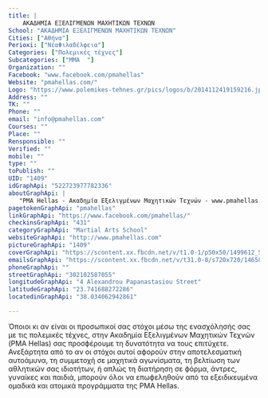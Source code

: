 ```yaml
---
title: |
    ΑΚΑΔΗΜΙΑ ΕΞΕΛΙΓΜΕΝΩΝ ΜΑΧΗΤΙΚΩΝ ΤΕΧΝΩΝ
School: "ΑΚΑΔΗΜΙΑ ΕΞΕΛΙΓΜΕΝΩΝ ΜΑΧΗΤΙΚΩΝ ΤΕΧΝΩΝ"
Cities: ["Αθήνα"]
Perioxi: ["ΝέαΦιλαδέλφεια"]
Categories: ["Πολεμικές τέχνες"]
Subcategories: ["MMA  "]
Organization: ""
Facebook: "www.facebook.com/pmahellas"
Website: "pmahellas.com/"
Logo: "https://www.polemikes-tehnes.gr/pics/logos/b/2014112419159216.jpg"
Address: ""
TK: ""
Phone: ""
email: "info@pmahellas.com"
Courses: ""
Place: ""
Rensponsible: ""
Verified: ""
mobile: ""
type: ""
toPublish: ""
UID: "1409"
idGraphApi: "522723977782336"
aboutGraphApi: | 
   "PMA Hellas - Ακαδημία Εξελιγμένων Μαχητικών Τεχνών - www.pmahellas.com"
pagetokenGraphApi: "pmahellas"
linkGraphApi: "https://www.facebook.com/pmahellas/"
checkinsGraphApi: "431"
categoryGraphApi: "Martial Arts School"
websiteGraphApi: "http://www.pmahellas.com"
pictureGraphApi: "1409"
coverGraphApi: "https://scontent.xx.fbcdn.net/v/t1.0-1/p50x50/1499612_590221991032534_984784438_n.png?oh=bc9a9ef855b1f6e6fa48605bfd61d8f8&amp;oe=5B3578CD"
emailsGraphApi: "https://scontent.xx.fbcdn.net/v/t31.0-8/s720x720/1465874_725079464213452_1571998055856167190_o.jpg?oh=b49d74c1bfc4c2e4ad72cd13dc56a875&amp;oe=5B03EC56"
phoneGraphApi: ""
streetGraphApi: "302102587055"
longitudeGraphApi: "4 Alexandrou Papanastasiou Street"
latitudeGraphApi: "23.741688272286"
locatedinGraphApi: "38.034062942861"

---
```


Όποιοι κι αν είναι οι προσωπικοί σας στόχοι μέσω της ενασχόλησής σας με τις πολεμικές τέχνες, στην Ακαδημία Εξελιγμένων Μαχητικών Τεχνών (PMA Hellas) σας προσϕέρουμε τη δυνατότητα να τους επιτύχετε. Ανεξάρτητα από το αν οι στόχοι αυτοί αϕορούν στην αποτελεσματική αυτοάμυνα, τη συμμετοχή σε μαχητικά αγωνίσματα, τη βελτίωση των αθλητικών σας ιδιοτήτων, ή απλώς τη διατήρηση σε ϕόρμα, άντρες, γυναίκες και παιδιά, μπορούν όλοι να επωϕεληθούν από τα εξειδικευμένα ομαδικά και ατομικά προγράμματα της PMA Hellas.

